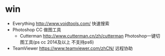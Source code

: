 # win
* Everything http://www.voidtools.com/ 快速搜索
* Photoshop CC 做图工具
    - Cutterman http://www.cutterman.cn/zh/cutterman Photoshop一键切图工具(ps cc 2014及以上 不支持ps6)
* TeamViewer https://www.teamviewer.com/zhCN/ 远程协助
